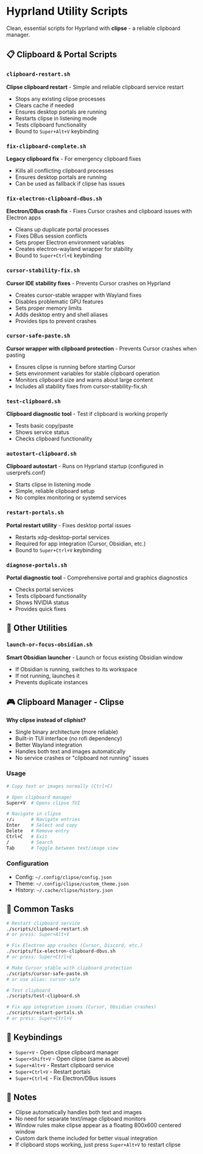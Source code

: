 # Hyprland Utility Scripts

Clean, essential scripts for Hyprland with **clipse** - a reliable clipboard manager.

## 📋 Clipboard & Portal Scripts

### `clipboard-restart.sh`
**Clipse clipboard restart** - Simple and reliable clipboard service restart
- Stops any existing clipse processes
- Clears cache if needed
- Ensures desktop portals are running
- Restarts clipse in listening mode
- Tests clipboard functionality
- Bound to `Super+Alt+V` keybinding

### `fix-clipboard-complete.sh`
**Legacy clipboard fix** - For emergency clipboard fixes
- Kills all conflicting clipboard processes
- Ensures desktop portals are running
- Can be used as fallback if clipse has issues

### `fix-electron-clipboard-dbus.sh`
**Electron/DBus crash fix** - Fixes Cursor crashes and clipboard issues with Electron apps
- Cleans up duplicate portal processes
- Fixes DBus session conflicts
- Sets proper Electron environment variables
- Creates electron-wayland wrapper for stability
- Bound to `Super+Ctrl+E` keybinding

### `cursor-stability-fix.sh`
**Cursor IDE stability fixes** - Prevents Cursor crashes on Hyprland
- Creates cursor-stable wrapper with Wayland fixes
- Disables problematic GPU features
- Sets proper memory limits
- Adds desktop entry and shell aliases
- Provides tips to prevent crashes

### `cursor-safe-paste.sh`
**Cursor wrapper with clipboard protection** - Prevents Cursor crashes when pasting
- Ensures clipse is running before starting Cursor
- Sets environment variables for stable clipboard operation
- Monitors clipboard size and warns about large content
- Includes all stability fixes from cursor-stability-fix.sh

### `test-clipboard.sh`
**Clipboard diagnostic tool** - Test if clipboard is working properly
- Tests basic copy/paste
- Shows service status
- Checks clipboard functionality

### `autostart-clipboard.sh`
**Clipboard autostart** - Runs on Hyprland startup (configured in userprefs.conf)
- Starts clipse in listening mode
- Simple, reliable clipboard setup
- No complex monitoring or systemd services

### `restart-portals.sh`
**Portal restart utility** - Fixes desktop portal issues
- Restarts xdg-desktop-portal services
- Required for app integration (Cursor, Obsidian, etc.)
- Bound to `Super+Ctrl+V` keybinding

### `diagnose-portals.sh`
**Portal diagnostic tool** - Comprehensive portal and graphics diagnostics
- Checks portal services
- Tests clipboard functionality
- Shows NVIDIA status
- Provides quick fixes

## 🚀 Other Utilities

### `launch-or-focus-obsidian.sh`
**Smart Obsidian launcher** - Launch or focus existing Obsidian window
- If Obsidian is running, switches to its workspace
- If not running, launches it
- Prevents duplicate instances

## 🎮 Clipboard Manager - Clipse

**Why clipse instead of cliphist?**
- Single binary architecture (more reliable)
- Built-in TUI interface (no rofi dependency)
- Better Wayland integration
- Handles both text and images automatically
- No service crashes or "clipboard not running" issues

### Usage
```bash
# Copy text or images normally (Ctrl+C)

# Open clipboard manager
Super+V  # Opens clipse TUI

# Navigate in clipse
↑/↓      # Navigate entries
Enter    # Select and copy
Delete   # Remove entry
Ctrl+C   # Exit
/        # Search
Tab      # Toggle between text/image view
```

### Configuration
- Config: `~/.config/clipse/config.json`
- Theme: `~/.config/clipse/custom_theme.json`
- History: `~/.cache/clipse/history.json`

## 🔧 Common Tasks

```bash
# Restart clipboard service
./scripts/clipboard-restart.sh
# or press: Super+Alt+V

# Fix Electron app crashes (Cursor, Discord, etc.)
./scripts/fix-electron-clipboard-dbus.sh
# or press: Super+Ctrl+E

# Make Cursor stable with clipboard protection
./scripts/cursor-safe-paste.sh
# or use alias: cursor-safe

# Test clipboard
./scripts/test-clipboard.sh

# Fix app integration issues (Cursor, Obsidian crashes)
./scripts/restart-portals.sh
# or press: Super+Ctrl+V
```

## 🎹 Keybindings

- `Super+V` - Open clipse clipboard manager
- `Super+Shift+V` - Open clipse (same as above)
- `Super+Alt+V` - Restart clipboard service
- `Super+Ctrl+V` - Restart portals
- `Super+Ctrl+E` - Fix Electron/DBus issues

## 📝 Notes

- Clipse automatically handles both text and images
- No need for separate text/image clipboard monitors
- Window rules make clipse appear as a floating 800x600 centered window
- Custom dark theme included for better visual integration
- If clipboard stops working, just press `Super+Alt+V` to restart clipse 